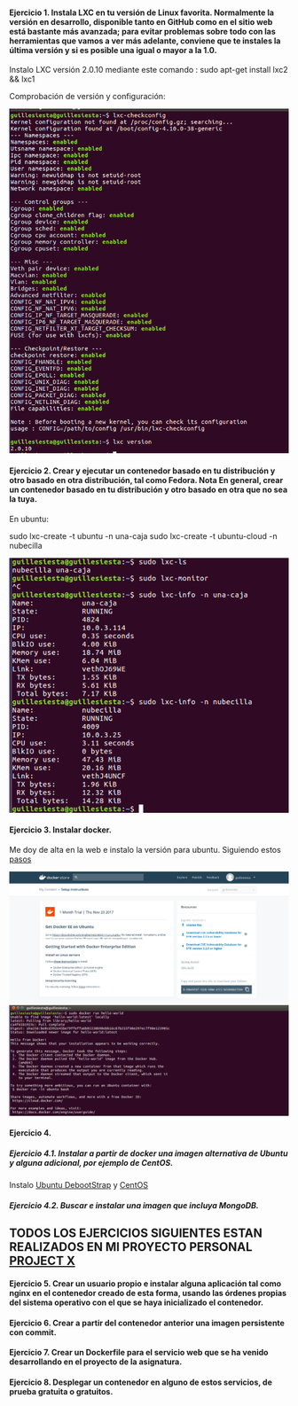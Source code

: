 #### Ejercicio 1. Instala LXC en tu versión de Linux favorita. Normalmente la versión en desarrollo, disponible tanto en GitHub como en el sitio web está bastante más avanzada; para evitar problemas sobre todo con las herramientas que vamos a ver más adelante, conviene que te instales la última versión y si es posible una igual o mayor a la 1.0.

Instalo LXC versión 2.0.10 mediante este comando : sudo apt-get install lxc2 && lxc1

Comprobación de versión y configuración:

![imagen1](imgs/S5-ej1.png)

#### Ejercicio 2. Crear y ejecutar un contenedor basado en tu distribución y otro basado en otra distribución, tal como Fedora. Nota En general, crear un contenedor basado en tu distribución y otro basado en otra que no sea la tuya.

En ubuntu:

sudo lxc-create -t ubuntu -n una-caja
sudo lxc-create -t ubuntu-cloud -n nubecilla

![imagen2](imgs/S5-ej2.png)

#### Ejercicio 3. Instalar docker.

Me doy de alta en la web e instalo la versión para ubuntu. Siguiendo estos [pasos](https://docs.docker.com/engine/installation/linux/docker-ee/ubuntu/)

![imagen2](imgs/S5-ej3.png)
![imagen2](imgs/S5-ej3B.png)


#### Ejercicio 4. 
##### Ejercicio 4.1. Instalar a partir de docker una imagen alternativa de Ubuntu y alguna adicional, por ejemplo de CentOS.

Instalo [Ubuntu DebootStrap](https://hub.docker.com/_/ubuntu-debootstrap/) y [CentOS](https://hub.docker.com/_/centos/)

##### Ejercicio 4.2. Buscar e instalar una imagen que incluya MongoDB.


## TODOS LOS EJERCICIOS SIGUIENTES ESTAN REALIZADOS EN MI PROYECTO PERSONAL [PROJECT X](https://github.com/guillesiesta/ProjectX)

#### Ejercicio 5. Crear un usuario propio e instalar alguna aplicación tal como nginx en el contenedor creado de esta forma, usando las órdenes propias del sistema operativo con el que se haya inicializado el contenedor.
#### Ejercicio 6. Crear a partir del contenedor anterior una imagen persistente con commit.
#### Ejercicio 7. Crear un Dockerfile para el servicio web que se ha venido desarrollando en el proyecto de la asignatura.
#### Ejercicio 8. Desplegar un contenedor en alguno de estos servicios, de prueba gratuita o gratuitos.
